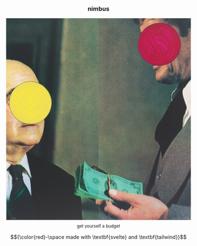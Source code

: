 <center>
  <h3>nimbus</h3>
  <img src="static/nimbus.png"/>
  <sub>get yourself a budget</sub>
</center>

$${\color{red}-\space made with \textbf{svelte} and \textbf{tailwind}}$$
